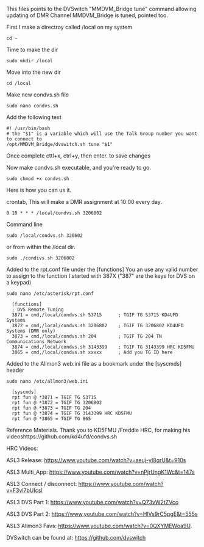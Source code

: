 This files points to the   DVSwitch  "MMDVM_Bridge tune" command allowing updating of DMR Channel MMDVM_Bridge is tuned, pointed too.

First I make a directroy called /local on my system

    cd ~
Time to make the dir

    sudo mkdir /local
Move into the new dir

    cd /local
Make new condvs.sh file

    sudo nano condvs.sh
Add the following text

    #! /usr/bin/bash
    # the "$1" is a variable which will use the Talk Group nunber you want to connect to
    /opt/MMDVM_Bridge/dvswitch.sh tune "$1"
Once complete   cttl+x, ctrl+y, then enter. to save changes

Now make condvs.sh  executable, and you're ready to go.

    sudo chmod +x condvs.sh
Here is how you can us it.    
  
  crontab, This will make a DMR assignment at 10:00 every day.
   
    0 10 * * * /local/condvs.sh 3206802 
  Command line
  
    sudo /local/condvs.sh 320602
or from within the /local dir.

    sudo ./condivs.sh 3206802
  Added to  the rpt.conf file  under the [functions]
  You an use any valid number to assign to the function
  I  started with 387X  ("387" are the keys for DVS on a keypad)

    sudo nano /etc/asterisk/rpt.conf

      [functions]
      ; DVS Remote Tuning
      3871 = cmd,/local/condvs.sh 53715      ; TGIF TG 53715 KD4UFD Systems
      3872 = cmd,/local/condvs.sh 3206802    ; TGIF TG 3206802 KD4UFD Systems (DMR only)
      3873 = cmd,/local/condvs.sh 204        ; TGIF TG 204 TN Communications Network
      3874 = cmd,/local/condvs.sh 3143399    ; TGIF TG 3143399 HRC KD5FMU
      3865 = cmd,/local/condvs.sh xxxxx      ; Add you TG ID here
  Added to the  Allmon3  web.ini file as a bookmark under the [syscmds] header

    sudo nano /etc/allmon3/web.ini

      [syscmds]
      rpt fun @ *3871 = TGIF TG 53715
      rpt fun @ *3872 = TGIF TG 3206802
      rpt fun @ *3873 = TGIF TG 204
      rpt fun @ *3874 = TGIF TG 3143399 HRC KD5FMU
      rpt fun @ *3865 = TGIF TG 865

Reference Materials.
Thank you to KD5FMU /Freddie  HRC, for making his videoshttps://github.com/kd4ufd/condvs.sh

HRC Videos:

ASL3 Release: https://www.youtube.com/watch?v=aeuj-yI8qrU&t=910s

ASL3 Multi_App: https://www.youtube.com/watch?v=nPjrUngK1Wc&t=147s

ASL3 Connect / disconnect: https://www.youtube.com/watch?v=F3vl7bUIcsI

ASL3 DVS  Part 1: https://www.youtube.com/watch?v=Q73vW2tZVco

ASL3 DVS Part 2: https://www.youtube.com/watch?v=HlVs9rC5pgE&t=555s

ASL3 Allmon3 Favs: https://www.youtube.com/watch?v=0QXYMEWoa9U.

DVSwitch can be found at:  https://github.com/dvswitch
